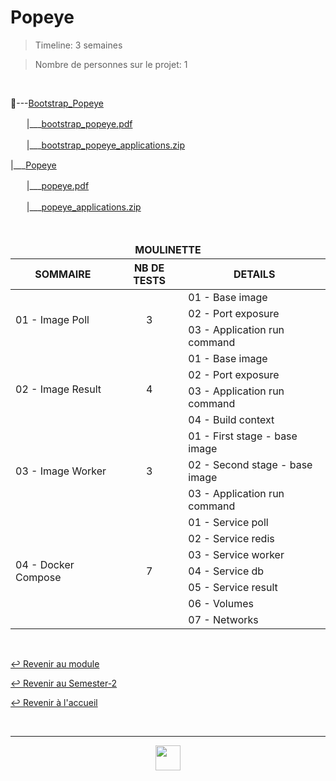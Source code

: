 # Popeye

> Timeline: 3 semaines

> Nombre de personnes sur le projet: 1

<br>

📂---[Bootstrap_Popeye](https://github.com/Studio-17/Epitech-Subjects/tree/main/Semester-2/B-DOP-200/Popeye/Bootstrap_Popeye)

ㅤㅤ|\_\_\_[bootstrap_popeye.pdf](https://github.com/Studio-17/Epitech-Subjects/blob/main/Semester-2/B-DOP-200/Popeye/Bootstrap_Popeye/bootstrap_popeye.pdf)

ㅤㅤ|\_\_\_[bootstrap_popeye_applications.zip](https://github.com/Studio-17/Epitech-Subjects/blob/main/Semester-2/B-DOP-200/Popeye/Bootstrap_Popeye/bootstrap_popeye_applications.zip)

|\_\_\_[Popeye](https://github.com/Studio-17/Epitech-Subjects/tree/main/Semester-2/B-DOP-200/Popeye/Popeye)

ㅤㅤ|\_\_\_[popeye.pdf](https://github.com/Studio-17/Epitech-Subjects/blob/main/Semester-2/B-DOP-200/Popeye/Popeye/popeye.pdf)

ㅤㅤ|\_\_\_[popeye_applications.zip](https://github.com/Studio-17/Epitech-Subjects/blob/main/Semester-2/B-DOP-200/Popeye/Popeye/popeye_applications.zip)


<br>


<table align="center">
    <thead>
        <tr>
            <td colspan="3" align="center"><strong>MOULINETTE</strong></td>
        </tr>
        <tr>
            <th>SOMMAIRE</th>
            <th>NB DE TESTS</th>
            <th>DETAILS</th>
        </tr>
    </thead>
    <tbody>
        <tr>
            <td rowspan="3">01 - Image Poll</td>
            <td rowspan="3" style="text-align: center;">3</td>
            <td>01 - Base image</td>
        </tr>
    		<tr>
			<td>02 - Port exposure</td>
		</tr>
		<tr>
			<td>03 - Application run command</td>
		</tr>
        <tr>
            <td rowspan="4">02 - Image Result</td>
            <td rowspan="4" style="text-align: center;">4</td>
            <td>01 - Base image</td>
        </tr>
    		<tr>
			<td>02 - Port exposure</td>
		</tr>
		<tr>
			<td>03 - Application run command</td>
		</tr>
		<tr>
			<td>04 - Build context</td>
		</tr>
        <tr>
            <td rowspan="3">03 - Image Worker</td>
            <td rowspan="3" style="text-align: center;">3</td>
            <td>01 - First stage - base image</td>
        </tr>
    		<tr>
			<td>02 - Second stage - base image</td>
		</tr>
		<tr>
			<td>03 - Application run command</td>
		</tr>
        <tr>
            <td rowspan="7">04 - Docker Compose</td>
            <td rowspan="7" style="text-align: center;">7</td>
            <td>01 - Service poll</td>
        </tr>
    		<tr>
			<td>02 - Service redis</td>
		</tr>
		<tr>
			<td>03 - Service worker</td>
		</tr>
		<tr>
			<td>04 - Service db</td>
		</tr>
		<tr>
			<td>05 - Service result</td>
		</tr>
		<tr>
			<td>06 - Volumes</td>
		</tr>
		<tr>
			<td>07 - Networks</td>
		</tr>
	</tbody>
</table>

<br>

[↩️ Revenir au module](https://github.com/Studio-17/Epitech-Subjects/blob/main/Semester-2/B-DOP-200)

[↩️ Revenir au Semester-2](https://github.com/Studio-17/Epitech-Subjects/blob/main/Semester-2)

[↩️ Revenir à l'accueil](https://github.com/Studio-17/Epitech-Subjects/)

<br>

---

<div align="center">

<a href="https://github.com/Studio-17" target="_blank"><img src="https://github.com/Kaiwinta/Epitech-Subjects/blob/feat/Pge2028-first-year/assets/voc17.gif" width="40"></a>

</div>